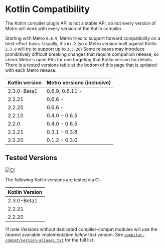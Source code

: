 # Kotlin Compatibility

The Kotlin compiler plugin API is not a stable API, so not every version of Metro will work with every version of the Kotlin compiler.

Starting with Metro `0.6.9`, Metro tries to support forward compatibility on a best-effort basis. Usually, it's `N+.2` (so a Metro version built against Kotlin `2.3.0` will try to support up to `2.3.20`) Some releases may introduce prohibitively difficult breaking changes that require companion release, so check Metro's open PRs for one targeting that Kotlin version for details. There is a tested versions table at the bottom of this page that is updated with each Metro release.

| Kotlin version | Metro versions (inclusive) |
|----------------|----------------------------|
| 2.3.0-Beta1    | 0.6.9, 0.6.11 -            |
| 2.2.21         | 0.6.6 -                    |
| 2.2.20         | 0.6.6 -                    |
| 2.2.10         | 0.4.0 - 0.6.5              |
| 2.2.0          | 0.4.0 - 0.6.5              |
| 2.1.21         | 0.3.1 - 0.3.8              |
| 2.1.20         | 0.1.2 - 0.3.0              |


## Tested Versions

[![CI](https://github.com/ZacSweers/metro/actions/workflows/ci.yml/badge.svg)](https://github.com/ZacSweers/metro/actions/workflows/ci.yml)

The following Kotlin versions are tested via CI:

| Kotlin Version |
|----------------|
| 2.3.0-Beta1    |
| 2.2.21         |
| 2.2.20         |

!!! note
    Versions without dedicated compiler-compat modules will use the nearest available implementation _below_ that version. See [`compiler-compat/version-aliases.txt`](https://github.com/ZacSweers/metro/blob/main/compiler-compat/version-aliases.txt) for the full list.

